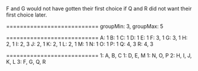 
F and G would not have gotten their first
choice if Q and R did not want their first
choice later.

===========================
groupMin: 3, groupMax: 5

===========================
A: 1
B: 1
C: 1
D: 1
E: 1
F: 3, 1
G: 3, 1
H: 2, 1
I: 2, 3
J: 2, 1
K: 2, 1
L: 2, 1
M: 1
N: 1
O: 1
P: 1
Q: 4, 3
R: 4, 3

===========================
1: A, B, C
1: D, E, M
1: N, O, P
2: H, I, J, K, L
3: F, G, Q, R